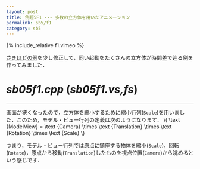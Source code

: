 ```yaml
---
layout: post
title: 例題5F1 --- 多数の立方体を用いたアニメーション
permalink: sb5/f1
category: sb5
---
```


{% include_relative f1.vimeo %}

[さきほどの例](f)を少し修正して，同い起動をたくさんの立方体が時間差で辿る例を作ってみました．

# *sb05f1.cpp* (*sb05f1.vs,fs*)

-----

画面が狭くなったので，立方体を縮小するために縮小行列(`Scale`)を用いました．このため，モデル・ビュー行列の定義は次のようになります． \\( \text {ModelView} = \text {Camera} \times \text {Translation} \times \text {Rotation} \times \text {Scale} \\)

つまり，モデル・ビュー行列では原点に鎮座する物体を縮小(`Scale`)，回転(`Rotate`)，原点から移動(`Translation`)したものを視点位置(`Camera`)から眺めるという感じです．
